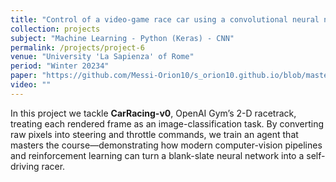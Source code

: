 ```yaml
---
title: "Control of a video-game race car using a convolutional neural network"
collection: projects
subject: "Machine Learning - Python (Keras) - CNN"
permalink: /projects/project-6
venue: "University 'La Sapienza' of Rome"
period: "Winter 20234"
paper: "https://github.com/Messi-Orion10/s_orion10.github.io/blob/master/files/HW2_ORELLI.pdf"
video: ""
---
```


In this project we tackle **CarRacing-v0**, OpenAI Gym’s 2-D racetrack, treating each rendered frame as an image-classification task. By converting raw pixels into steering and throttle commands, we train an agent that masters the course—demonstrating how modern computer-vision pipelines and reinforcement learning can turn a blank-slate neural network into a self-driving racer.

